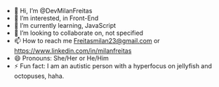 - 👋 Hi, I’m @DevMilanFreitas
- 👀 I’m interested, in Front-End
- 🌱 I’m currently learning, JavaScript
- 💞️ I’m looking to collaborate on, not specified
- 📫 How to reach me Freitasmilan23@gmail.com or https://www.linkedin.com/in/milanfreitas
- 😄 Pronouns: She/Her or He/Him
- ⚡ Fun fact: I am an autistic person with a hyperfocus on jellyfish and octopuses, haha.

<!---
DevMilanFreitas/DevMilanFreitas is a ✨ special ✨ repository because its `README.md` (this file) appears on your GitHub profile.
You can click the Preview link to take a look at your changes.
--->
